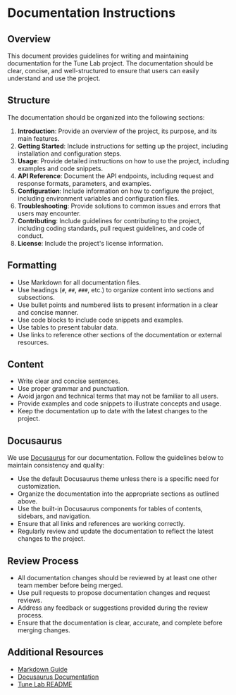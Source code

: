 # Documentation Instructions

## Overview

This document provides guidelines for writing and maintaining documentation for the Tune Lab project. The documentation should be clear, concise, and well-structured to ensure that users can easily understand and use the project.

## Structure

The documentation should be organized into the following sections:

1. **Introduction**: Provide an overview of the project, its purpose, and its main features.
2. **Getting Started**: Include instructions for setting up the project, including installation and configuration steps.
3. **Usage**: Provide detailed instructions on how to use the project, including examples and code snippets.
4. **API Reference**: Document the API endpoints, including request and response formats, parameters, and examples.
5. **Configuration**: Include information on how to configure the project, including environment variables and configuration files.
6. **Troubleshooting**: Provide solutions to common issues and errors that users may encounter.
7. **Contributing**: Include guidelines for contributing to the project, including coding standards, pull request guidelines, and code of conduct.
8. **License**: Include the project's license information.

## Formatting

- Use Markdown for all documentation files.
- Use headings (`#`, `##`, `###`, etc.) to organize content into sections and subsections.
- Use bullet points and numbered lists to present information in a clear and concise manner.
- Use code blocks to include code snippets and examples.
- Use tables to present tabular data.
- Use links to reference other sections of the documentation or external resources.

## Content

- Write clear and concise sentences.
- Use proper grammar and punctuation.
- Avoid jargon and technical terms that may not be familiar to all users.
- Provide examples and code snippets to illustrate concepts and usage.
- Keep the documentation up to date with the latest changes to the project.

## Docusaurus

We use [Docusaurus](https://docusaurus.io) for our documentation. Follow the guidelines below to maintain consistency and quality:

- Use the default Docusaurus theme unless there is a specific need for customization.
- Organize the documentation into the appropriate sections as outlined above.
- Use the built-in Docusaurus components for tables of contents, sidebars, and navigation.
- Ensure that all links and references are working correctly.
- Regularly review and update the documentation to reflect the latest changes to the project.

## Review Process

- All documentation changes should be reviewed by at least one other team member before being merged.
- Use pull requests to propose documentation changes and request reviews.
- Address any feedback or suggestions provided during the review process.
- Ensure that the documentation is clear, accurate, and complete before merging changes.

## Additional Resources

- [Markdown Guide](https://www.markdownguide.org)
- [Docusaurus Documentation](https://docusaurus.io/docs)
- [Tune Lab README](../../README.md)
